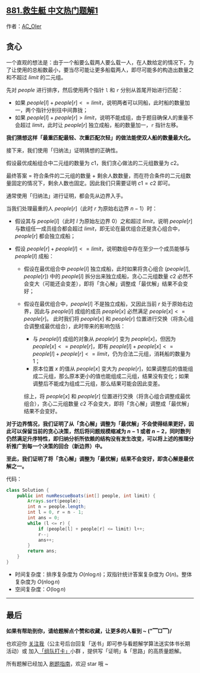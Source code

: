 ## [881.救生艇 中文热门题解1](https://leetcode.cn/problems/boats-to-save-people/solutions/100000/gong-shui-san-xie-noxiang-xin-ke-xue-xi-hosg8)

作者：[AC_OIer](https://leetcode.cn/u/AC_OIer)

## 贪心

一个直观的想法是：由于一个船要么载两人要么载一人，在人数给定的情况下，为了让使用的总船数最小，要当尽可能让更多船载两人，即尽可能多的构造出数量之和不超过 $limit$ 的二元组。

先对 $people$ 进行排序，然后使用两个指针 `l` 和 `r` 分别从首尾开始进行匹配：

* 如果 $people[l] + people[r] <= limit$，说明两者可以同船，此时船的数量加一，两个指针分别往中间靠拢；
* 如果 $people[l] + people[r] > limit$，说明不能成组，由于题目确保人的重量不会超过 $limit$，此时让 $people[r]$ 独立成船，船的数量加一，`r` 指针左移。

**我们猜想这样「最重匹配最轻、次重匹配次轻」的做法能使双人船的数量最大化。**

接下来，我们使用「归纳法」证明猜想的正确性。

假设最优成船组合中二元组的数量为 $c1$，我们贪心做法的二元组数量为 $c2$。

最终答案 = 符合条件的二元组的数量 + 剩余人数数量，而在符合条件的二元组数量固定的情况下，剩余人数也固定。因此我们只需要证明 $c1 = c2$ 即可。

通常使用「归纳法」进行证明，都会先从边界入手。

当我们处理最重的人 $people[r]$（此时 $r$ 为原始右边界 $n - 1$）时：

* 假设其与 $people[l]$（此时 $l$ 为原始左边界 $0$）之和超过 $limit$，说明 $people[r]$ 与数组任一成员组合都会超过 $limit$，即无论在最优组合还是贪心组合中，$people[r]$ 都会独立成船；
* 假设 $people[r] + people[l] <= limit$，说明数组中存在至少一个成员能够与 $people[l]$ 成船：
    
    * 假设在最优组合中 $people[l]$ 独立成船，此时如果将贪心组合 $(people[l], people[r])$ 中的 $people[l]$ 拆分出来独立成船，贪心二元组数量 $c2$ 必然不会变大（可能还会变差），即将「贪心解」调整成「最优解」结果不会变好；
    
    * 假设在最优组合中，$people[l]$ 不是独立成船，又因此当前 $r$ 处于原始右边界，因此与 $people[l]$ 成组的成员 $people[x]$ 必然满足 $people[x] <= people[r]$。
    此时我们将 $people[x]$ 和 $people[r]$ 位置进行交换（将贪心组合调整成最优组合），此时带来的影响包括：
        * 与 $people[l]$ 成组的对象从 $people[r]$ 变为 $people[x]$，但因为 $people[x] <= people[r]$，即有 $people[l] + people[x] <= people[l] + people[r] <= limit$，仍为合法二元组，消耗船的数量为 $1$；
        * 原本位置 $x$ 的值从 $people[x]$ 变大为 $people[r]$，如果调整后的值能组成二元组，那么原本更小的值也能组成二元组，结果没有变化；如果调整后不能成为组成二元组，那么结果可能会因此变差。
        
        综上，将 $people[x]$ 和 $people[r]$ 位置进行交换（将贪心组合调整成最优组合），贪心二元组数量 $c2$ 不会变大，即将「贪心解」调整成「最优解」结果不会变好。

**对于边界情况，我们证明了从「贪心解」调整为「最优解」不会使得结果更好，因此可以保留当前的贪心决策，然后将问题规模缩减为 $n - 1$ 或者 $n - 2$，同时数列仍然满足升序特性，即归纳分析所依赖的结构没有发生改变，可以将上述的推理分析推广到每一个决策的回合（新边界）中。**

**至此，我们证明了将「贪心解」调整为「最优解」结果不会变好，即贪心解是最优解之一。**

代码：
```Java []
class Solution {
    public int numRescueBoats(int[] people, int limit) {
        Arrays.sort(people);
        int n = people.length;
        int l = 0, r = n - 1;
        int ans = 0;
        while (l <= r) {
            if (people[l] + people[r] <= limit) l++;
            r--;
            ans++;
        }
        return ans;
    }
}
```
* 时间复杂度：排序复杂度为 $O(n\log{n})$；双指针统计答案复杂度为 $O(n)$。整体复杂度为 $O(n\log{n})$
* 空间复杂度：$O(\log{n})$

---

## 最后

**如果有帮助到你，请给题解点个赞和收藏，让更多的人看到 ~ ("▔□▔)/**

也欢迎你 [关注我](https://oscimg.oschina.net/oscnet/up-19688dc1af05cf8bdea43b2a863038ab9e5.png)（公主号后台回复「送书」即可参与看题解学算法送实体书长期活动）或 加入[「组队打卡」](https://leetcode-cn.com/u/ac_oier/)小群 ，提供写「证明」&「思路」的高质量题解。

所有题解已经加入 [刷题指南](https://github.com/SharingSource/LogicStack-LeetCode/wiki)，欢迎 star 哦 ~ 